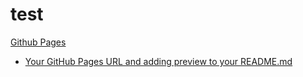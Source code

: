 # test
[Github Pages](https://cogsysjayyang.github.io/jays_demos/test.html)
* [Your GitHub Pages URL and adding preview to your README.md](./index.html)
